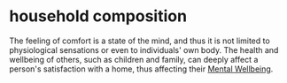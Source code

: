 # household composition

The feeling of comfort is a state of the mind, and thus 
it is not limited to physiological sensations or even
to individuals' own body. The health and wellbeing of 
others, such as children and family, can deeply affect
a person's satisfaction with a home, thus affecting
their [Mental Wellbeing](code=mental_wellbeing).